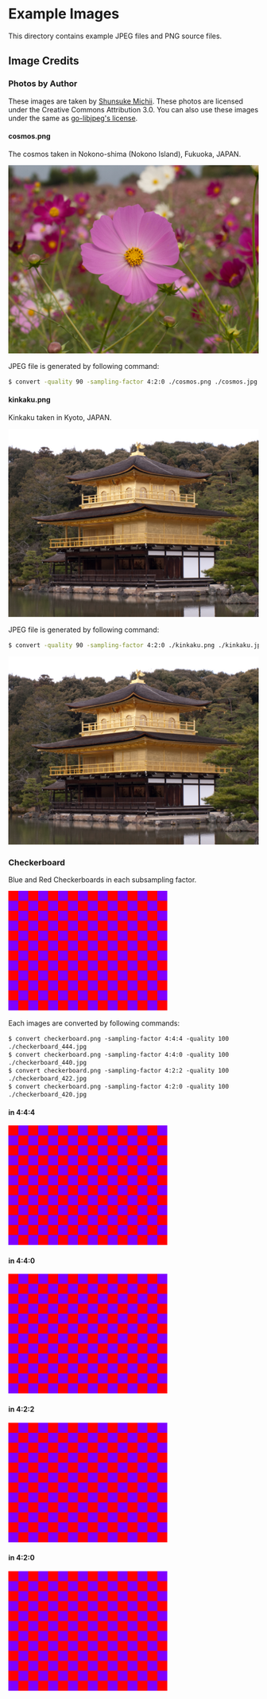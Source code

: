 Example Images
==============

This directory contains example JPEG files and PNG source files.

## Image Credits

### Photos by Author

These images are taken by [Shunsuke Michii](https://github.com/harukasan).
These photos are licensed under the Creative Commons Attribution 3.0.
You can also use these images under the same as [go-libjpeg's license](../LICENSE).

#### cosmos.png

The cosmos taken in Nokono-shima (Nokono Island), Fukuoka, JAPAN.

![cosmos.png](cosmos.png)

JPEG file is generated by following command:

```sh
$ convert -quality 90 -sampling-factor 4:2:0 ./cosmos.png ./cosmos.jpg
```

#### kinkaku.png

Kinkaku taken in Kyoto, JAPAN.

![kinkaku.png](kinkaku.png)

JPEG file is generated by following command:

```sh
$ convert -quality 90 -sampling-factor 4:2:0 ./kinkaku.png ./kinkaku.jpg
```

![kinkaku.png](kinkaku.png)

### Checkerboard

Blue and Red Checkerboards in each subsampling factor.

![checkerboard.png](checkerboard.png)

Each images are converted by following commands:

```
$ convert checkerboard.png -sampling-factor 4:4:4 -quality 100 ./checkerboard_444.jpg
$ convert checkerboard.png -sampling-factor 4:4:0 -quality 100 ./checkerboard_440.jpg
$ convert checkerboard.png -sampling-factor 4:2:2 -quality 100 ./checkerboard_422.jpg
$ convert checkerboard.png -sampling-factor 4:2:0 -quality 100 ./checkerboard_420.jpg
```

#### in 4:4:4

![checkerboard_444.jpg](checkerboard_444.jpg)

#### in 4:4:0

![checkerboard_440.jpg](checkerboard_440.jpg)

#### in 4:2:2

![checkerboard_422.jpg](checkerboard_422.jpg)

#### in 4:2:0

![checkerboard_420.jpg](checkerboard_420.jpg)
